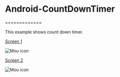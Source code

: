 # Android-CountDownTimer
=============

This example shows count down timer.


[Screen 1](https://github.com/pintukumarpatil/HideWithCoordinatorLayout/blob/master/app/src/screen/device-2016-08-31-143301.png)

![Mou icon](https://github.com/pintukumarpatil/HideWithCoordinatorLayout/blob/master/app/src/screen/device-2016-08-31-143301.png)

[Screen 2](https://github.com/pintukumarpatil/HideWithCoordinatorLayout/blob/master/app/src/screen/device-2016-08-31-143334.png)

![Mou icon](https://github.com/pintukumarpatil/HideWithCoordinatorLayout/blob/master/app/src/screen/device-2016-08-31-143334.png)
